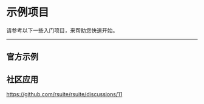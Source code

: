 # 示例项目

请参考以下一些入门项目，来帮助您快速开始。

---

## 官方示例

<!--{include:(resources/examples/zh-CN/official-examples.md)}-->

## 社区应用

https://github.com/rsuite/rsuite/discussions/11
